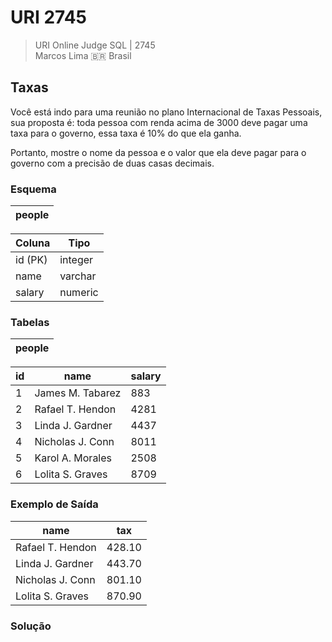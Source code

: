 # URI 2745

>URI Online Judge SQL | 2745  
>Marcos Lima :brazil: Brasil  

## Taxas

Você está indo para uma reunião no plano Internacional de Taxas Pessoais, sua proposta é: toda pessoa com renda acima de 3000 deve pagar uma taxa para o governo, essa taxa é 10% do que ela ganha.  

Portanto, mostre o nome da pessoa e o valor que ela deve pagar para o governo com a precisão de duas casas decimais.  

### Esquema

| people |
| ------ |

| Coluna  | Tipo    |
| ------- | ------- |
| id (PK) | integer |
| name    | varchar |
| salary  | numeric |

### Tabelas

| people |
| ------ |

| id  | name             | salary |
| --- | ---------------- | ------ |
| 1   | James M. Tabarez | 883    |
| 2   | Rafael T. Hendon | 4281   |
| 3   | Linda J. Gardner | 4437   |
| 4   | Nicholas J. Conn | 8011   |
| 5   | Karol A. Morales | 2508   |
| 6   | Lolita S. Graves | 8709   |

### Exemplo de Saída

| name             | tax    |
| ---------------- | ------ |
| Rafael T. Hendon | 428.10 |
| Linda J. Gardner | 443.70 |
| Nicholas J. Conn | 801.10 |
| Lolita S. Graves | 870.90 |

### Solução

```"
```

